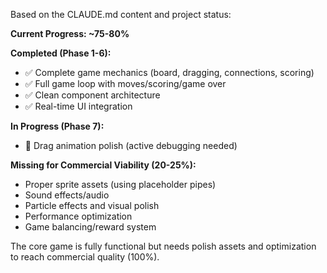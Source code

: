 Based on the CLAUDE.md content and project status:

**Current Progress: ~75-80%**

**Completed (Phase 1-6):**
- ✅ Complete game mechanics (board, dragging, connections, scoring)
- ✅ Full game loop with moves/scoring/game over
- ✅ Clean component architecture
- ✅ Real-time UI integration

**In Progress (Phase 7):**
- 🔧 Drag animation polish (active debugging needed)

**Missing for Commercial Viability (20-25%):**
- Proper sprite assets (using placeholder pipes)
- Sound effects/audio
- Particle effects and visual polish
- Performance optimization
- Game balancing/reward system

The core game is fully functional but needs polish assets and optimization to reach commercial quality (100%).
